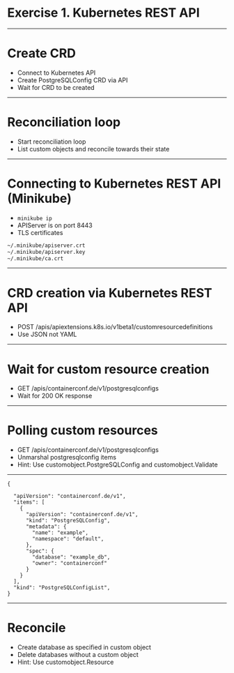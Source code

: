 <!-- .slide: data-background-image="/layout/img/city_skyline_buildings_2.svg" data-background-size="50% 50%" data-background-position="bottom" -->
# Exercise 1. Kubernetes REST API

---

# Create CRD

- Connect to Kubernetes API
- Create PostgreSQLConfig CRD via API
- Wait for CRD to be created

---

# Reconciliation loop

- Start reconciliation loop
- List custom objects and reconcile towards their state

---

# Connecting to Kubernetes REST API (Minikube)

- `minikube ip`
- APIServer is on port 8443
- TLS certificates

```bash
~/.minikube/apiserver.crt
~/.minikube/apiserver.key
~/.minikube/ca.crt
```

---

# CRD creation via Kubernetes REST API

- POST /apis/apiextensions.k8s.io/v1beta1/customresourcedefinitions
- Use JSON not YAML

---

# Wait for custom resource creation

- GET /apis/containerconf.de/v1/postgresqlconfigs
- Wait for 200 OK response

---

# Polling custom resources

- GET /apis/containerconf.de/v1/postgresqlconfigs
- Unmarshal postgresqlconfig items
- Hint: Use customobject.PostgreSQLConfig and customobject.Validate

---

```
{

  "apiVersion": "containerconf.de/v1",
  "items": [
    {
      "apiVersion": "containerconf.de/v1",
      "kind": "PostgreSQLConfig",
      "metadata": {
        "name": "example",
        "namespace": "default",
      },
      "spec": {
        "database": "example_db",
        "owner": "containerconf"
      }
    }
  ],
  "kind": "PostgreSQLConfigList",
}
```

---

# Reconcile

- Create database as specified in custom object
- Delete databases without a custom object
- Hint: Use customobject.Resource
